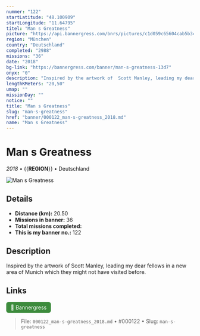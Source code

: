 ```yaml
---
nummer: "122"
startLatitude: "48.100909"
startLongitude: "11.64795"
titel: "Man s Greatness"
picture: "https://api.bannergress.com/bnrs/pictures/c1d059c65604cab5b3cfc53523d2005c"
region: "München"
country: "Deutschland"
completed: "2988"
missions: "36"
date: "2018"
bg-link: "https://bannergress.com/banner/man-s-greatness-13d7"
onyx: "0"
description: "Inspired by the artwork of  Scott Manley, leading my dear fellows in a new area of Munich which they might not have visited before."
lengthKMeters: "20,50"
umap: ""
missionDay: ""
notice: ""
title: "Man s Greatness"
slug: "man-s-greatness"
href: "banner/000122_man-s-greatness_2018.md"
name: "Man s Greatness"
---
```

# Man s Greatness

*2018* • {{__REGION__}} • Deutschland

![Man s Greatness](https://api.bannergress.com/bnrs/pictures/c1d059c65604cab5b3cfc53523d2005c)



## Details
- **Distance (km):** 20.50
- **Missions in banner:** 36
- **Total missions completed:** 
- **This is my banner no.:** 122



## Description
Inspired by the artwork of  Scott Manley, leading my dear fellows in a new area of Munich which they might not have visited before.



## Links
<a href="https://bannergress.com/banner/man-s-greatness-13d7" target="_blank" style="display:inline-block;margin-right:8px;padding:6px 12px;background:#3c8b3c;color:#fff;text-decoration:none;border-radius:6px;">🔗 Bannergress</a>



> File: `000122_man-s-greatness_2018.md` • #000122 • Slug: `man-s-greatness`
